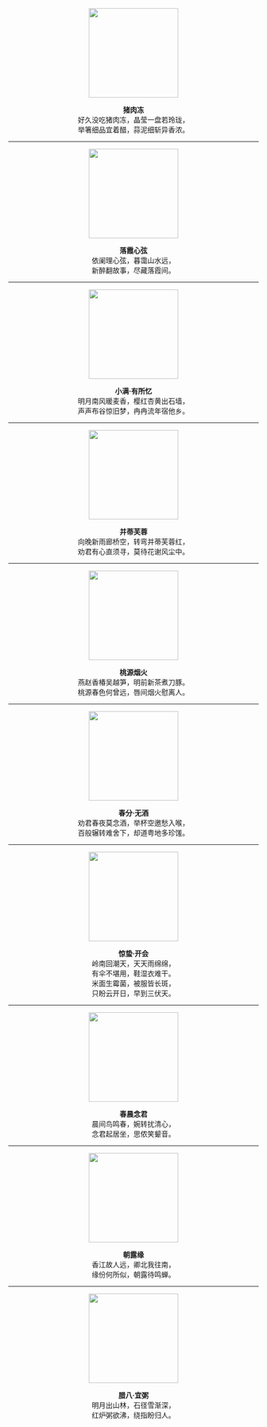 <div align="center">

<img src="https://github.com/user-attachments/assets/d8687eae-303c-41f8-bbdf-f8b091913a56" width="180"/>

**猪肉冻**  
好久没吃猪肉冻，晶莹一盘若玲珑，  
举箸细品宜着醋，蒜泥细斩异香浓。  

---

<img src="https://github.com/user-attachments/assets/a2ef23d7-82ef-4042-b1f4-28171413c1c0" width="180"/>

**落霞心弦**  
依阑理心弦，暮霭山水远，  
新醉翻故事，尽藏落霞间。  

---

<img src="https://github.com/user-attachments/assets/1b79b365-c945-453f-87db-2164bf8bb746" width="180"/>

**小满·有所忆**  
明月南风暖麦香，樱红杏黄出石墙，  
声声布谷惊旧梦，冉冉流年宿他乡。  

---

<img src="https://github.com/user-attachments/assets/b20405ee-7d91-4fc0-8987-c5e34b7efed3" width="180"/>

**并蒂芙蓉**  
向晚新雨廊桥空，转弯并蒂芙蓉红，  
劝君有心直须寻，莫待花谢风尘中。  

---

<img src="https://github.com/user-attachments/assets/0714144a-bff6-405a-acb6-c01fb1f1bf20" width="180"/>

**桃源烟火**  
燕赵香椿吴越笋，明前新茶煮刀豚。  
桃源春色何曾远，唇间烟火慰离人。  

---

<img src="https://github.com/user-attachments/assets/3b6aabe4-9d12-4cb2-8791-6308c17324e7" width="180"/>

**春分·无酒**  
劝君春夜莫念酒，举杯空邀愁入喉，  
百般辗转难舍下，却道粤地多珍馐。  

---

<img src="https://github.com/user-attachments/assets/17433adc-531b-40fa-8180-5498725bfed6" width="180"/>

**惊蛰·开会**  
岭南回潮天，天天雨绵绵，  
有伞不堪用，鞋湿衣难干。  
米面生霉菌，被服皆长斑，  
只盼云开日，早到三伏天。  

---

<img src="https://github.com/user-attachments/assets/05d36944-2171-4b2c-9357-8636c2fd2b31" width="180"/>

**春晨念君**  
晨间鸟鸣春，婉转扰清心，  
念君起居坐，思侬笑颦音。  

---


<img src="https://github.com/user-attachments/assets/d3faf3ea-a5bc-4b96-95d9-8e8242268763" width="180"/>

**朝露缘**  
香江故人远，卿北我往南，  
缘份何所似，朝露待鸣蝉。  

---

<img src="https://github.com/user-attachments/assets/b4581e60-7456-4781-a6ec-e153c190e5e5" width="180"/>

**腊八·宜粥**  
明月出山林，石径雪渐深，  
红炉粥欲沸，绕指盼归人。  

</div>